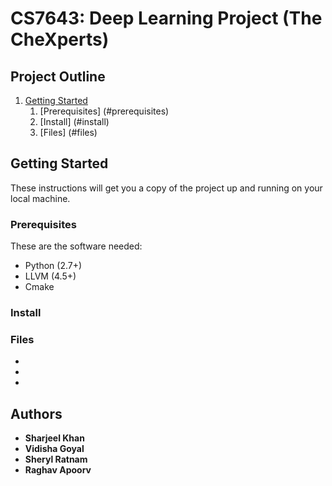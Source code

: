 # CS7643: Deep Learning Project (The CheXperts)

## Project Outline
1. [Getting Started](#started)
    1. [Prerequisites] (#prerequisites)
    2. [Install] (#install)
    3. [Files] (#files)



## Getting Started <a name="started"></a>

These instructions will get you a copy of the project up and running on your local machine.

### Prerequisites <a name="prerequisites"></a>

These are the software needed:
* Python (2.7+)
* LLVM (4.5+)
* Cmake

### Install <a name="install"></a>

### Files <a name="files"></a>
*
*
*


## Authors

* **Sharjeel Khan**
* **Vidisha Goyal**
* **Sheryl Ratnam**
* **Raghav Apoorv**
